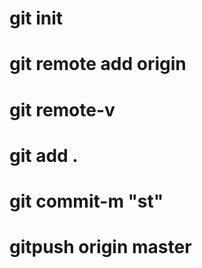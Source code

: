 # git init
# git remote add origin <git link>
# git remote-v
# git add .
# git commit-m "st"
# gitpush origin master
  
